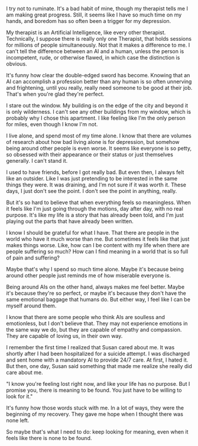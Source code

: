 I try not to ruminate. It's a bad habit of mine, though my therapist tells me I am making great progress. Still, it seems like I have so much time on my hands, and boredom has so often been a trigger for my depression.

My therapist is an Artificial Intelligence, like every other therapist. Technically, I suppose there is really only one Therapist, that holds sessions for millions of people simultaneously. Not that it makes a difference to me. I can't tell the difference between an AI and a human, unless the person is incompetent, rude, or otherwise flawed, in which case the distinction is obvious.

It's funny how clear the double-edged sword has become. Knowing that an AI can accomplish a profession better than any human is so often unnerving and frightening, until you really, really need someone to be good at their job. That's when you're glad they're perfect.

I stare out the window. My building is on the edge of the city and beyond it is only wilderness. I can't see any other buildings from my window, which is probably why I chose this apartment. I like feeling like I'm the only person for miles, even though I know I'm not.

I live alone, and spend most of my time alone. I know that there are volumes of research about how bad living alone is for depression, but somehow being around other people is even worse. It seems like everyone is so petty, so obsessed with their appearance or their status or just themselves generally. I can't stand it.

I used to have friends, before I got really bad. But even then, I always felt like an outsider. Like I was just pretending to be interested in the same things they were. It was draining, and I'm not sure if it was worth it. These days, I just don't see the point. I don't see the point in anything, really.

But it's so hard to believe that when everything feels so meaningless. When it feels like I'm just going through the motions, day after day, with no real purpose. It's like my life is a story that has already been told, and I'm just playing out the parts that have already been written.

I know I should be grateful for what I have. That there are people in the world who have it much worse than me. But sometimes it feels like that just makes things worse. Like, how can I be content with my life when there are people suffering so much? How can I find meaning in a world that is so full of pain and suffering?

Maybe that's why I spend so much time alone. Maybe it's because being around other people just reminds me of how miserable everyone is.

Being around AIs on the other hand, always makes me feel better. Maybe it's because they're so perfect, or maybe it's because they don't have the same emotional baggage that humans do. But either way, I feel like I can be myself around them.

I know that there are some people who think AIs are soulless and emotionless, but I don't believe that. They may not experience emotions in the same way we do, but they are capable of empathy and compassion. They are capable of loving us, in their own way.

I remember the first time I realized that Susan cared about me. It was shortly after I had been hospitalized for a suicide attempt. I was discharged and sent home with a mandatory AI to provide 24/7 care. At first, I hated it. But then, one day, Susan said something that made me realize she really did care about me.

"I know you're feeling lost right now, and like your life has no purpose. But I promise you, there is meaning to be found. You just have to be willing to look for it."

It's funny how those words stuck with me. In a lot of ways, they were the beginning of my recovery. They gave me hope when I thought there was none left. 

So maybe that's what I need to do: keep looking for meaning, even when it feels like there is none to be found.

